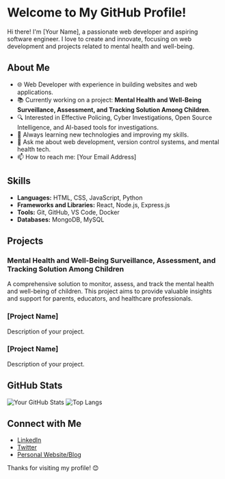 # Welcome to My GitHub Profile!

Hi there! I'm [Your Name], a passionate web developer and aspiring software engineer. I love to create and innovate, focusing on web development and projects related to mental health and well-being. 

## About Me

- 🌐 Web Developer with experience in building websites and web applications.
- 📚 Currently working on a project: **Mental Health and Well-Being Surveillance, Assessment, and Tracking Solution Among Children**.
- 🔍 Interested in Effective Policing, Cyber Investigations, Open Source Intelligence, and AI-based tools for investigations.
- 🌱 Always learning new technologies and improving my skills.
- 💬 Ask me about web development, version control systems, and mental health tech.
- 📫 How to reach me: [Your Email Address]

## Skills

- **Languages:** HTML, CSS, JavaScript, Python
- **Frameworks and Libraries:** React, Node.js, Express.js
- **Tools:** Git, GitHub, VS Code, Docker
- **Databases:** MongoDB, MySQL

## Projects

### Mental Health and Well-Being Surveillance, Assessment, and Tracking Solution Among Children
A comprehensive solution to monitor, assess, and track the mental health and well-being of children. This project aims to provide valuable insights and support for parents, educators, and healthcare professionals.

### [Project Name]
Description of your project.

### [Project Name]
Description of your project.

## GitHub Stats

![Your GitHub Stats](https://github-readme-stats.vercel.app/api?username=yourusername&show_icons=true&theme=radical)
![Top Langs](https://github-readme-stats.vercel.app/api/top-langs/?username=yourusername&layout=compact&theme=radical)

## Connect with Me

- [LinkedIn](https://www.linkedin.com/in/yourprofile)
- [Twitter](https://twitter.com/yourprofile)
- [Personal Website/Blog](https://yourwebsite.com)

Thanks for visiting my profile! 😊
